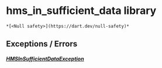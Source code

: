 


# hms_in_sufficient_data library






    *[<Null safety>](https://dart.dev/null-safety)*













## Exceptions / Errors

##### [HMSInSufficientDataException](../exceptions_hms_in_sufficient_data/HMSInSufficientDataException-class.md)



 







